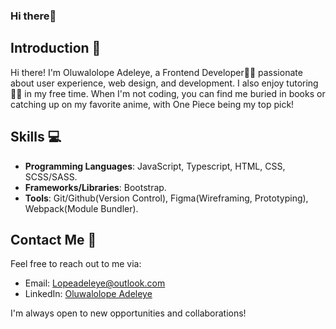 ### Hi there👋

## Introduction 💬
Hi there! I'm Oluwalolope Adeleye, a Frontend Developer👨‍💻 passionate about user experience, web design, and development. I also enjoy tutoring👨‍🏫 in my free time. When I'm not coding, you can find me buried in books or catching up on my favorite anime, with One Piece being my top pick!

## Skills 💻
- **Programming Languages**: JavaScript, Typescript, HTML, CSS, SCSS/SASS.
- **Frameworks/Libraries**: Bootstrap.
- **Tools**: Git/Github(Version Control), Figma(Wireframing, Prototyping), Webpack(Module Bundler).

## Contact Me 📧
Feel free to reach out to me via:
- Email: Lopeadeleye@outlook.com
- LinkedIn: [Oluwalolope Adeleye](https://www.linkedin.com/in/oluwalolopeadeleye)

I'm always open to new opportunities and collaborations!
